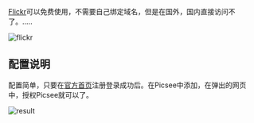 [Flickr](https://flickr.com)可以免费使用，不需要自己绑定域名，但是在国外，国内直接访问不了。.....
<!-- more -->

![flickr](https://i.loli.net/2020/11/22/PJcd92jKQEyqgLw.png)

## 配置说明
配置简单，只要在[官方首页](https://flickr.com/)注册登录成功后。在Picsee中添加，在弹出的网页中，授权Picsee就可以了。

![result](https://i.loli.net/2020/11/22/q3rFn9MQHPYuRIw.png)
